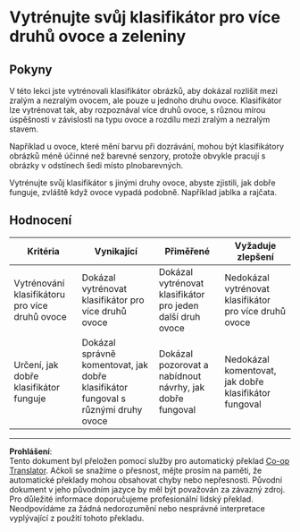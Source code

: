 <!--
CO_OP_TRANSLATOR_METADATA:
{
  "original_hash": "e74eb2fc7cc3b81916b52e957802f182",
  "translation_date": "2025-08-27T20:39:33+00:00",
  "source_file": "4-manufacturing/lessons/1-train-fruit-detector/assignment.md",
  "language_code": "cs"
}
-->
# Vytrénujte svůj klasifikátor pro více druhů ovoce a zeleniny

## Pokyny

V této lekci jste vytrénovali klasifikátor obrázků, aby dokázal rozlišit mezi zralým a nezralým ovocem, ale pouze u jednoho druhu ovoce. Klasifikátor lze vytrénovat tak, aby rozpoznával více druhů ovoce, s různou mírou úspěšnosti v závislosti na typu ovoce a rozdílu mezi zralým a nezralým stavem.

Například u ovoce, které mění barvu při dozrávání, mohou být klasifikátory obrázků méně účinné než barevné senzory, protože obvykle pracují s obrázky v odstínech šedi místo plnobarevných.

Vytrénujte svůj klasifikátor s jinými druhy ovoce, abyste zjistili, jak dobře funguje, zvláště když ovoce vypadá podobně. Například jablka a rajčata.

## Hodnocení

| Kritéria | Vynikající | Přiměřené | Vyžaduje zlepšení |
| -------- | ---------- | --------- | ----------------- |
| Vytrénování klasifikátoru pro více druhů ovoce | Dokázal vytrénovat klasifikátor pro více druhů ovoce | Dokázal vytrénovat klasifikátor pro jeden další druh ovoce | Nedokázal vytrénovat klasifikátor pro více druhů ovoce |
| Určení, jak dobře klasifikátor funguje | Dokázal správně komentovat, jak dobře klasifikátor fungoval s různými druhy ovoce | Dokázal pozorovat a nabídnout návrhy, jak dobře fungoval | Nedokázal komentovat, jak dobře klasifikátor fungoval |

---

**Prohlášení**:  
Tento dokument byl přeložen pomocí služby pro automatický překlad [Co-op Translator](https://github.com/Azure/co-op-translator). Ačkoli se snažíme o přesnost, mějte prosím na paměti, že automatické překlady mohou obsahovat chyby nebo nepřesnosti. Původní dokument v jeho původním jazyce by měl být považován za závazný zdroj. Pro důležité informace doporučujeme profesionální lidský překlad. Neodpovídáme za žádná nedorozumění nebo nesprávné interpretace vyplývající z použití tohoto překladu.